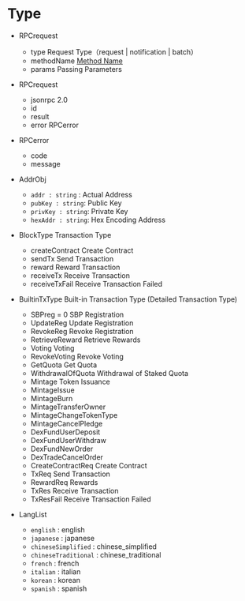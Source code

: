# Type

- RPCrequest
    - type Request Type（request | notification | batch）
    - methodName [Method Name](/api/vitejs/const.html#method)
    - params Passing Parameters

- RPCrequest
    - jsonrpc 2.0
    - id
    - result
    - error RPCerror

- RPCerror
    - code
    - message

- AddrObj
    - `addr : string` : Actual Address
    - `pubKey : string`: Public Key
    - `privKey : string`: Private Key
    - `hexAddr : string`: Hex Encoding Address


- BlockType  Transaction Type
    - createContract Create Contract
    - sendTx Send Transaction
    - reward Reward Transaction
    - receiveTx Receive Transaction
    - receiveTxFail Receive Transaction Failed

- BuiltinTxType Built-in Transaction Type (Detailed Transaction Type)
    - SBPreg = 0 SBP Registration
    - UpdateReg Update Registration
    - RevokeReg Revoke Registration
    - RetrieveReward Retrieve Rewards
    - Voting Voting
    - RevokeVoting Revoke Voting
    - GetQuota Get Quota
    - WithdrawalOfQuota Withdrawal of Staked Quota
    - Mintage Token Issuance
    - MintageIssue
    - MintageBurn
    - MintageTransferOwner 
    - MintageChangeTokenType
    - MintageCancelPledge
    - DexFundUserDeposit
    - DexFundUserWithdraw
    - DexFundNewOrder
    - DexTradeCancelOrder
    - CreateContractReq Create Contract
    - TxReq Send Transaction
    - RewardReq Rewards
    - TxRes Receive Transaction
    - TxResFail Receive Transaction Failed

- LangList
    - `english` : english
    - `japanese` : japanese
    - `chineseSimplified` : chinese_simplified
    - `chineseTraditional` : chinese_traditional
    - `french` : french
    - `italian` : italian
    - `korean` : korean
    - `spanish` : spanish
